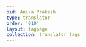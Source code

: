 ```yaml
---
pid: Anika Prakash
type: translator
order: '010'
layout: tagpage
collection: translator_tags
---
```

